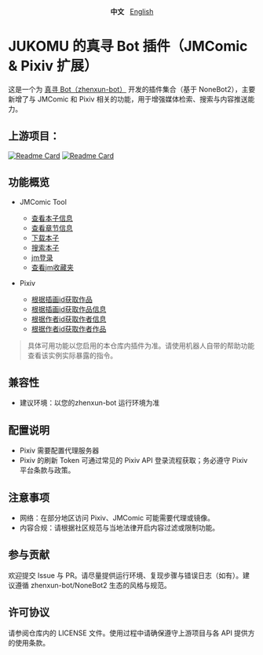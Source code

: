 <p align="center">
  <strong>中文</strong>
  <span>&nbsp;</span>
  <a href="./README.md">English</a>
</p>

# JUKOMU 的真寻 Bot 插件（JMComic & Pixiv 扩展）

这是一个为 [真寻 Bot（zhenxun-bot）](https://github.com/zhenxun-org/zhenxun_bot) 开发的插件集合（基于 NoneBot2），主要新增了与 JMComic 和 Pixiv 相关的功能，用于增强媒体检索、搜索与内容推送能力。


## 上游项目：

  [![Readme Card](https://github-readme-stats.vercel.app/api/pin/?username=zhenxun-org&repo=zhenxun_bot)](https://github.com/zhenxun-org/zhenxun_bot)
  [![Readme Card](https://github-readme-stats.vercel.app/api/pin/?username=hect0x7&repo=JMComic-Crawler-Python)]([https://github.com/zhenxun-org/zhenxun_bot](https://github.com/hect0x7/JMComic-Crawler-Python))

## 功能概览

- JMComic Tool
  - [查看本子信息](./jmcomic_tool/jmcomic_info/__init__.py)
  - [查看章节信息](./jmcomic_tool/jmcomic_photo_info/__init__.py)
  - [下载本子](./jmcomic_tool/jmcomic_downloader/__init__.py)
  - [搜索本子](./jmcomic_tool/jmcomic_search/__init__.py)
  - [jm登录](./jmcomic_tool/jmcomic_login/__init__.py)
  - [查看jm收藏夹](./jmcomic_tool/jmcomic_favourite/__init__.py)

- Pixiv
  - [根据插画id获取作品](./pivix_tool/__init__.py)
  - [根据插画id获取作品信息](./pivix_tool/__init__.py)
  - [根据作者id获取作者信息](./pivix_tool/__init__.py)
  - [根据作者id获取作者作品](./pivix_tool/__init__.py)


> 具体可用功能以您启用的本仓库内插件为准。请使用机器人自带的帮助功能查看该实例实际暴露的指令。

## 兼容性
- 建议环境：以您的zhenxun-bot 运行环境为准

[//]: # (## 安装方式)

[//]: # ()
[//]: # (将本仓库作为本地插件引入到已有的真寻 Bot 实例中。)

[//]: # ()
[//]: # (方式 A — 将仓库路径加入本地插件目录：)

[//]: # (1. 克隆本仓库：)

[//]: # (   ```bash)

[//]: # (   git clone https://github.com/JUKOMU/zhenxun_bot_plugins_jukomu_dev.git)

[//]: # (   ```)

[//]: # (2. 在您的真寻 Bot 项目中，将该仓库的绝对路径加入本地插件检索路径。)

[//]: # (   - 如果使用 `.env` 或 `.env.*` 配置，可新增本地插件目录项（键名需与您的项目/加载器对应），例如：)

[//]: # (     ```)

[//]: # (     # 仅为示例 — 请根据项目实际配置键名调整)

[//]: # (     PLUGIN_DIRS=/absolute/path/to/zhenxun_bot_plugins_jukomu_dev)

[//]: # (     ```)

[//]: # (   - 或者在 NoneBot 配置中设置 `plugin_dirs`，包含此路径。)

[//]: # (3. 重启机器人，使用帮助命令确认插件是否成功加载。)

[//]: # ()
[//]: # (方式 B — 拷贝所需插件目录：)

[//]: # (1. 克隆本仓库。)

[//]: # (2. 将需要的插件子目录拷贝到您的真寻 Bot 本地插件目录（即机器人用于自动发现本地插件的目录）。)

[//]: # (3. 重启机器人。)

[//]: # ()
[//]: # (> 插件目录结构可能有所差异。通常每个子目录即代表一个插件包/模块。如需显式启用，请在配置的 `plugins` 列表中添加对应插件名。)

## 配置说明

- Pixiv 需要配置代理服务器
- Pixiv 的刷新 Token 可通过常见的 Pixiv API 登录流程获取；务必遵守 Pixiv 平台条款与政策。

## 注意事项

- 网络：在部分地区访问 Pixiv、JMComic 可能需要代理或镜像。
- 内容合规：请根据社区规范与当地法律开启内容过滤或限制功能。

## 参与贡献

欢迎提交 Issue 与 PR。请尽量提供运行环境、复现步骤与错误日志（如有）。建议遵循 zhenxun-bot/NoneBot2 生态的风格与规范。

## 许可协议

请参阅仓库内的 LICENSE 文件。使用过程中请确保遵守上游项目与各 API 提供方的使用条款。
